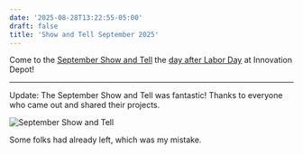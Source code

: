 ```yaml
---
date: '2025-08-28T13:22:55-05:00'
draft: false
title: 'Show and Tell September 2025'
---
```


Come to the [September Show and Tell](../events/show_and_tell) the [day after Labor Day](https://www.meetup.com/base205/events/308691568) at Innovation Depot!

---

Update:  The September Show and Tell was fantastic!  Thanks to everyone who came out and shared their projects.


![September Show and Tell](/images/meetups/show-and-tell/2025-09-02.jpeg)

Some folks had already left, which was my mistake.
